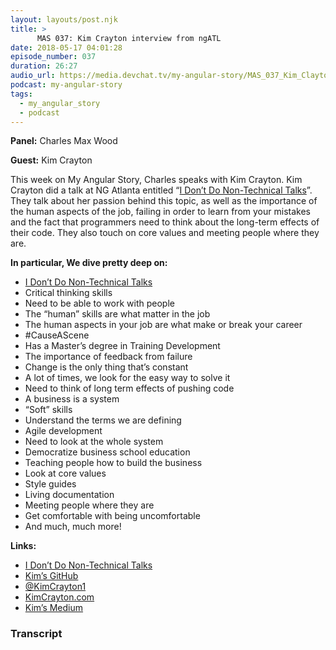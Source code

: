 ```yaml
---
layout: layouts/post.njk
title: >
      MAS 037: Kim Crayton interview from ngATL
date: 2018-05-17 04:01:28
episode_number: 037
duration: 26:27
audio_url: https://media.devchat.tv/my-angular-story/MAS_037_Kim_Clayton.mp3
podcast: my-angular-story
tags: 
  - my_angular_story
  - podcast
---
```


 **Panel:** Charles Max Wood

**Guest:** Kim Crayton

This week on My Angular Story, Charles speaks with Kim Crayton. Kim Crayton did a talk at NG Atlanta entitled “[I Don’t Do Non-Technical Talks](https://medium.com/@KimCrayton1/i-dont-do-non-technical-talks-4c70d8baaca7)”. They talk about her passion behind this topic, as well as the importance of the human aspects of the job, failing in order to learn from your mistakes and the fact that programmers need to think about the long-term effects of their code. They also touch on core values and meeting people where they are.

**In particular, We dive pretty deep on:**

- [I Don’t Do Non-Technical Talks](https://medium.com/@KimCrayton1/i-dont-do-non-technical-talks-4c70d8baaca7)
- Critical thinking skills
- Need to be able to work with people
- The “human” skills are what matter in the job
- The human aspects in your job are what make or break your career
- #CauseAScene
- Has a Master’s degree in Training Development
- The importance of feedback from failure
- Change is the only thing that’s constant
- A lot of times, we look for the easy way to solve it
- Need to think of long term effects of pushing code
- A business is a system
- “Soft” skills
- Understand the terms we are defining
- Agile development
- Need to look at the whole system
- Democratize business school education
- Teaching people how to build the business
- Look at core values
- Style guides
- Living documentation
- Meeting people where they are 
- Get comfortable with being uncomfortable 
- And much, much more!

**Links:**

- [I Don’t Do Non-Technical Talks](https://medium.com/@KimCrayton1/i-dont-do-non-technical-talks-4c70d8baaca7)
- [Kim’s GitHub](https://github.com/kmcrayton7)
- [@KimCrayton1](https://twitter.com/KimCrayton1?ref_src=twsrc%255Egoogle%257Ctwcamp%255Eserp%257Ctwgr%255Eauthor)
- [KimCrayton.com](http://www.kimcrayton.com/)
- [Kim’s Medium](https://medium.com/@KimCrayton1)


### Transcript


